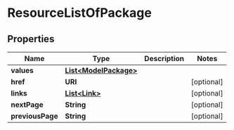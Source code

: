 

# ResourceListOfPackage


## Properties

Name | Type | Description | Notes
------------ | ------------- | ------------- | -------------
**values** | [**List&lt;ModelPackage&gt;**](ModelPackage.md) |  | 
**href** | **URI** |  |  [optional]
**links** | [**List&lt;Link&gt;**](Link.md) |  |  [optional]
**nextPage** | **String** |  |  [optional]
**previousPage** | **String** |  |  [optional]



